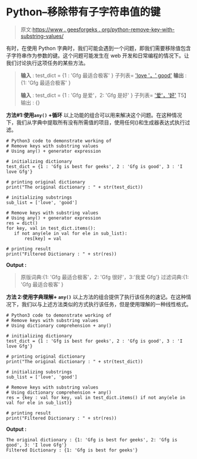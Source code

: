 # Python–移除带有子字符串值的键

> 原文:[https://www . geesforgeks . org/python-remove-key-with-substring-values/](https://www.geeksforgeeks.org/python-remove-keys-with-substring-values/)

有时，在使用 Python 字典时，我们可能会遇到一个问题，即我们需要移除值包含子字符串作为参数的键。这个问题可能发生在 web 开发和日常编程的情况下。让我们讨论执行这项任务的某些方法。

> **输入** :
> test_dict = {1 : 'Gfg 最适合极客' }
> 子列表= ['love '，' good'](检查值的字符串)
> **输出** : {1: 'Gfg 最适合极客' }
> 
> **输入** :
> test_dict = {1 : 'Gfg 是爱'，2: 'Gfg 是好' }
> 子列表= ['爱'，'好'](字符串检查值)
> T5】输出 : {}

**方法#1:使用`any()` +循环**
以上功能的组合可以用来解决这个问题。在这种情况下，我们从字典中提取所有没有所需值的项目，使用任何()和生成器表达式执行过滤。

```
# Python3 code to demonstrate working of 
# Remove keys with substring values
# Using any() + generator expression

# initializing dictionary
test_dict = {1 : 'Gfg is best for geeks', 2 : 'Gfg is good', 3 : 'I love Gfg'}

# printing original dictionary
print("The original dictionary : " + str(test_dict))

# initializing substrings
sub_list = ['love', 'good']

# Remove keys with substring values
# Using any() + generator expression
res = dict()
for key, val in test_dict.items():
   if not any(ele in val for ele in sub_list):
       res[key] = val

# printing result 
print("Filtered Dictionary : " + str(res)) 
```

**Output :**

> 原版词典:{1: 'Gfg 最适合极客'，2: 'Gfg 很好'，3:'我爱 Gfg'}
> 过滤词典:{1: 'Gfg 最适合极客' }

**方法 2:使用字典理解+ `any()`**
以上方法的组合提供了执行该任务的速记。在这种情况下，我们以与上述方法类似的方式执行该任务，但是使用理解的一种线性格式。

```
# Python3 code to demonstrate working of 
# Remove keys with substring values
# Using dictionary comprehension + any()

# initializing dictionary
test_dict = {1 : 'Gfg is best for geeks', 2 : 'Gfg is good', 3 : 'I love Gfg'}

# printing original dictionary
print("The original dictionary : " + str(test_dict))

# initializing substrings
sub_list = ['love', 'good']

# Remove keys with substring values
# Using dictionary comprehension + any()
res = {key : val for key, val in test_dict.items() if not any(ele in val for ele in sub_list)}

# printing result 
print("Filtered Dictionary : " + str(res)) 
```

**Output :**

```
The original dictionary : {1: 'Gfg is best for geeks', 2: 'Gfg is good', 3: 'I love Gfg'}
Filtered Dictionary : {1: 'Gfg is best for geeks'}

```